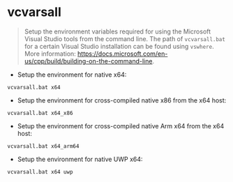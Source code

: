 # vcvarsall

> Setup the environment variables required for using the Microsoft Visual Studio tools from the command line.
> The path of `vcvarsall.bat` for a certain Visual Studio installation can be found using `vswhere`.
> More information: <https://docs.microsoft.com/en-us/cpp/build/building-on-the-command-line>.

- Setup the environment for native x64:

`vcvarsall.bat x64`

- Setup the environment for cross-compiled native x86 from the x64 host:

`vcvarsall.bat x64_x86`

- Setup the environment for cross-compiled native Arm x64 from the x64 host:

`vcvarsall.bat x64_arm64`

- Setup the environment for native UWP x64:

`vcvarsall.bat x64 uwp`
